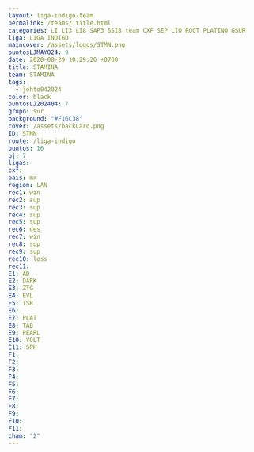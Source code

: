 ```yaml
---
layout: liga-indigo-team
permalink: /teams/:title.html
categories: LI LI3 LI8 SAP3 SSI8 team CXF SEP LIO ROCT PLATINO GSUR
liga: LIGA INDIGO
maincover: /assets/logos/STMN.png
puntosLJMAYO24: 9
date: 2020-08-29 10:29:20 +0700
title: STAMINA
team: STAMINA
tags:
  - johto042024
color: black
puntosLJ202404: 7
grupo: sur
background: "#F16C38"
cover: /assets/backCard.png
ID: STMN
route: /liga-indigo
puntos: 16
pj: 7
ligas: 
cxf: 
pais: mx
region: LAN
rec1: win
rec2: sup
rec3: sup
rec4: sup
rec5: sup
rec6: des
rec7: win
rec8: sup
rec9: sup
rec10: loss
rec11: 
E1: AD
E2: DARK
E3: ZTG
E4: EVL
E5: TSR
E6: 
E7: PLAT
E8: TAD
E9: PEARL
E10: VOLT
E11: SPH
F1: 
F2: 
F3: 
F4: 
F5: 
F6: 
F7: 
F8: 
F9: 
F10: 
F11: 
cham: "2"
---
```



